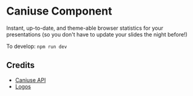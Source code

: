# Caniuse Component

Instant, up-to-date, and theme-able browser statistics for your presentations (so you don't have to update your slides the night before!)

To develop: `npm run dev`


## Credits

- [Caniuse API](https://github.com/nyalab/caniuse-api)
- [Logos](https://cdnjs.com/libraries/browser-logos)
